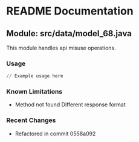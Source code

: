 # README Documentation

## Module: src/data/model_68.java

This module handles api misuse operations.

### Usage

```python
// Example usage here
```

### Known Limitations

- Method not found Different response format

### Recent Changes

- Refactored in commit 0558a092

